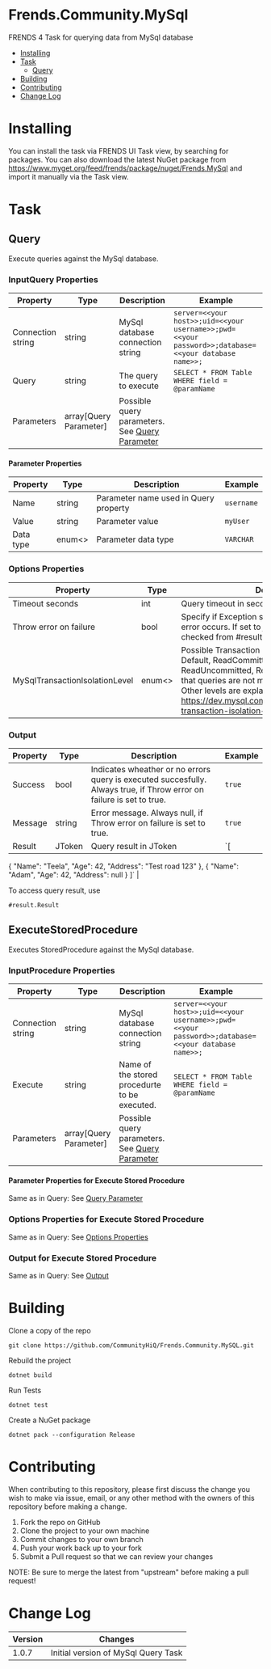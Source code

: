 # Frends.Community.MySql

FRENDS 4 Task for querying data from MySql database

- [Installing](#installing)
- [Task](#tasks)
    - [Query](#query)
- [Building](#building)
- [Contributing](#contributing)
- [Change Log](#change-log)

# Installing

You can install the task via FRENDS UI Task view, by searching for packages. You can also download the latest NuGet package from https://www.myget.org/feed/frends/package/nuget/Frends.MySql and import it manually via the Task view.
# Task

## Query

Execute queries against the MySql database.

### InputQuery Properties
| Property    | Type       | Description     | Example |
| ------------| -----------| --------------- | ------- |
| Connection string | string | MySql database connection string | `server=<<your host>>;uid=<<your username>>;pwd=<<your password>>;database=<<your database name>>;` |
| Query | string | The query to execute | `SELECT * FROM Table WHERE field = @paramName`|
| Parameters | array[Query Parameter] | Possible query parameters. See [Query Parameter](#query-parameter) |  |

#### Parameter Properties

| Property    | Type       | Description     | Example |
| ------------| -----------| --------------- | ------- |
| Name | string | Parameter name used in Query property | `username` |
| Value | string | Parameter value | `myUser` |
| Data type | enum<> | Parameter data type | `VARCHAR` |

### Options Properties

| Property    | Type       | Description     | Example |
| ------------| -----------| --------------- | ------- |
| Timeout seconds | int | Query timeout in seconds | `60` |
| Throw error on failure | bool | Specify if Exception should be thrown when an error occurs. If set to *false*, task outcome can be checked from #result.Success property. | `false` 
| MySqlTransactionIsolationLevel | enum<> | Possible Transaction isolation level values are: Default, ReadCommitted, None, Serializable, ReadUncommitted, RepeatableRead. None means that queries are not made inside a transaction. Other levels are explained in https://dev.mysql.com/doc/refman/8.0/en/innodb-transaction-isolation-levels.html | `None`

### Output
| Property    | Type       | Description     | Example |
| ------------| -----------| --------------- | ------- |
| Success | bool | Indicates wheather or no errors query is executed succesfully. Always true, if Throw error on failure is set to true. | `true` |
| Message | string | Error message. Always null, if Throw error on failure is set to true. | `true` |
| Result | JToken | Query result in JToken | `[ 
 {
  "Name": "Teela",
  "Age": 42,
  "Address": "Test road 123"
 },
 {
  "Name": "Adam",
  "Age": 42,
  "Address": null
 }
]` |

To access query result, use 
```
#result.Result
```

## ExecuteStoredProcedure

Executes StoredProcedure against the MySql database.


### InputProcedure Properties
| Property    | Type       | Description     | Example |
| ------------| -----------| --------------- | ------- |
| Connection string | string | MySql database connection string | `server=<<your host>>;uid=<<your username>>;pwd=<<your password>>;database=<<your database name>>;` |
| Execute | string | Name of the stored procedurte to be executed. | `SELECT * FROM Table WHERE field = @paramName`|
| Parameters | array[Query Parameter] | Possible query parameters. See [Query Parameter](#query-parameter) |  |

#### Parameter Properties for Execute Stored Procedure
Same as in Query: See [Query Parameter](#query-parameter) 

### Options Properties for Execute Stored Procedure
Same as in Query: See [Options Properties](#options-properties) 

### Output for Execute Stored Procedure
Same as in Query: See [Output](#output) 


# Building

Clone a copy of the repo

`git clone https://github.com/CommunityHiQ/Frends.Community.MySQL.git`

Rebuild the project

`dotnet build`

Run Tests

`dotnet test`

Create a NuGet package

`dotnet pack --configuration Release`

# Contributing
When contributing to this repository, please first discuss the change you wish to make via issue, email, or any other method with the owners of this repository before making a change.

1. Fork the repo on GitHub
2. Clone the project to your own machine
3. Commit changes to your own branch
4. Push your work back up to your fork
5. Submit a Pull request so that we can review your changes

NOTE: Be sure to merge the latest from "upstream" before making a pull request!

# Change Log

| Version | Changes |
| ----- | ----- |
| 1.0.7 | Initial version of MySql Query Task |

